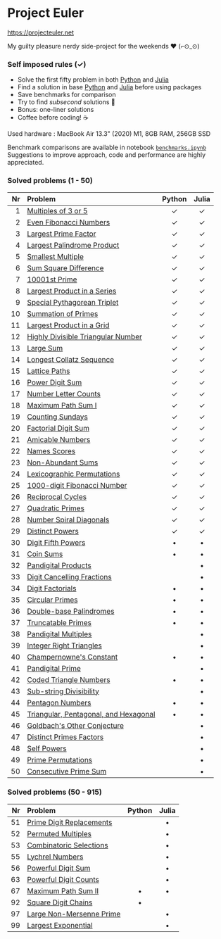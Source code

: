 # Project Euler

https://projecteuler.net  

My guilty pleasure nerdy side-project for the weekends  ❤ (⌐⊙_⊙)

### Self imposed rules (✓)

- Solve the first fifty problem in both [Python](https://www.python.org/) and [Julia](https://julialang.org/)
- Find a solution in base [Python](https://www.python.org/) and [Julia](https://julialang.org/) before using packages
- Save benchmarks for comparison
- Try to find _subsecond_ solutions  🚀
- Bonus: one-liner solutions
- Coffee before coding!  ☕️

Used hardware : MacBook Air 13.3" (2020) M1, 8GB RAM, 256GB SSD  

Benchmark comparisons are available in notebook [`benchmarks.ipynb`](https://github.com/Brinkhuis/Euler/blob/main/benchmarks.ipynb)  
Suggestions to improve approach, code and performance are highly appreciated.


### Solved problems (1 - 50)

| Nr  | Problem                                                                      | Python | Julia |
|----:|:-----------------------------------------------------------------------------|:------:|:-----:|
|   1 | [Multiples of 3 or 5](https://projecteuler.net/problem=1)                    | ✓      | ✓     |
|   2 | [Even Fibonacci Numbers](https://projecteuler.net/problem=2)                 | ✓      | ✓     |
|   3 | [Largest Prime Factor](https://projecteuler.net/problem=3)                   | ✓      | ✓     |
|   4 | [Largest Palindrome Product](https://projecteuler.net/problem=4)             | ✓      | ✓     |
|   5 | [Smallest Multiple](https://projecteuler.net/problem=5)                      | ✓      | ✓     |
|   6 | [Sum Square Difference](https://projecteuler.net/problem=6)                  | ✓      | ✓     |
|   7 | [10001st Prime](https://projecteuler.net/problem=7)                          | ✓      | ✓     |
|   8 | [Largest Product in a Series](https://projecteuler.net/problem=8)            | ✓      | ✓     |
|   9 | [Special Pythagorean Triplet](https://projecteuler.net/problem=9)            | ✓      | ✓     |
|  10 | [Summation of Primes](https://projecteuler.net/problem=10)                   | ✓      | ✓     |
|  11 | [Largest Product in a Grid](https://projecteuler.net/problem=11)             | ✓      | ✓     |
|  12 | [Highly Divisible Triangular Number](https://projecteuler.net/problem=12)    | ✓      | ✓     |
|  13 | [Large Sum](https://projecteuler.net/problem=13)                             | ✓      | ✓     |
|  14 | [Longest Collatz Sequence](https://projecteuler.net/problem=14)              | ✓      | ✓     |
|  15 | [Lattice Paths](https://projecteuler.net/problem=15)                         | ✓      | ✓     |
|  16 | [Power Digit Sum](https://projecteuler.net/problem=16)                       | ✓      | ✓     |
|  17 | [Number Letter Counts](https://projecteuler.net/problem=17)                  | ✓      | ✓     |
|  18 | [Maximum Path Sum I](https://projecteuler.net/problem=18)                    | ✓      | ✓     |
|  19 | [Counting Sundays](https://projecteuler.net/problem=19)                      | ✓      | ✓     |
|  20 | [Factorial Digit Sum](https://projecteuler.net/problem=20)                   | ✓      | ✓     |
|  21 | [Amicable Numbers](https://projecteuler.net/problem=21)                      | ✓      | ✓     |
|  22 | [Names Scores](https://projecteuler.net/problem=22)                          | ✓      | ✓     |
|  23 | [Non-Abundant Sums](https://projecteuler.net/problem=23)                     | ✓      | ✓     |
|  24 | [Lexicographic Permutations](https://projecteuler.net/problem=24)            | ✓      | ✓     |
|  25 | [1000-digit Fibonacci Number](https://projecteuler.net/problem=25)           | ✓      | ✓     |
|  26 | [Reciprocal Cycles](https://projecteuler.net/problem=26)                     | ✓      | ✓     |
|  27 | [Quadratic Primes](https://projecteuler.net/problem=27)                      | ✓      | ✓     |
|  28 | [Number Spiral Diagonals](https://projecteuler.net/problem=28)               | ✓      | ✓     |
|  29 | [Distinct Powers](https://projecteuler.net/problem=29)                       | ✓      | ✓     |
|  30 | [Digit Fifth Powers](https://projecteuler.net/problem=30)                    | •      | •     |
|  31 | [Coin Sums](https://projecteuler.net/problem=31)                             | •      | •     |
|  32 | [Pandigital Products](https://projecteuler.net/problem=32)                   |        | •     |
|  33 | [Digit Cancelling Fractions](https://projecteuler.net/problem=33)            |        | •     |
|  34 | [Digit Factorials](https://projecteuler.net/problem=34)                      | •      | •     |
|  35 | [Circular Primes](https://projecteuler.net/problem=35)                       | •      | •     |
|  36 | [Double-base Palindromes](https://projecteuler.net/problem=36)               | •      | •     |
|  37 | [Truncatable Primes](https://projecteuler.net/problem=37)                    | •      | •     |
|  38 | [Pandigital Multiples](https://projecteuler.net/problem=38)                  |        | •     |
|  39 | [Integer Right Triangles](https://projecteuler.net/problem=39)               |        | •     |
|  40 | [Champernowne's Constant](https://projecteuler.net/problem=40)               | •      | •     |
|  41 | [Pandigital Prime](https://projecteuler.net/problem=41)                      |        | •     |
|  42 | [Coded Triangle Numbers](https://projecteuler.net/problem=42)                | •      | •     |
|  43 | [Sub-string Divisibility](https://projecteuler.net/problem=43)               |        | •     |
|  44 | [Pentagon Numbers](https://projecteuler.net/problem=44)                      | •      | •     |
|  45 | [Triangular, Pentagonal, and Hexagonal](https://projecteuler.net/problem=45) | •      | •     |
|  46 | [Goldbach's Other Conjecture](https://projecteuler.net/problem=46)           |        | •     |
|  47 | [Distinct Primes Factors](https://projecteuler.net/problem=47)               |        | •     |
|  48 | [Self Powers](https://projecteuler.net/problem=48)                           |        | •     |
|  49 | [Prime Permutations](https://projecteuler.net/problem=49)                    |        | •     |
|  50 | [Consecutive Prime Sum](https://projecteuler.net/problem=50)                 |        | •     |


### Solved problems (50 - 915)

| Nr  | Problem                                                                      | Python | Julia |
|----:|:-----------------------------------------------------------------------------|:------:|:-----:|
|  51 | [Prime Digit Replacements](https://projecteuler.net/problem=51)              |        | •     |
|  52 | [Permuted Multiples](https://projecteuler.net/problem=52)                    |        | •     |
|  53 | [Combinatoric Selections](https://projecteuler.net/problem=53)               |        | •     |
|  55 | [Lychrel Numbers](https://projecteuler.net/problem=55)                       |        | •     |
|  56 | [Powerful Digit Sum](https://projecteuler.net/problem=56)                    |        | •     |
|  63 | [Powerful Digit Counts](https://projecteuler.net/problem=63)                 |        | •     |
|  67 | [Maximum Path Sum II](https://projecteuler.net/problem=67)                   | •      | •     |
|  92 | [Square Digit Chains](https://projecteuler.net/problem=92)                   | •      |       |
|  97 | [Large Non-Mersenne Prime](https://projecteuler.net/problem=97)              |        | •     |
|  99 | [Largest Exponential](https://projecteuler.net/problem=99)                   |        | •     |

